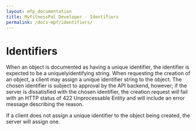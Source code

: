 ```yaml
---
layout: mfp_documentation
title: MyFitnessPal Developer - Identifiers
permalink: /docs-mpf/identifiers/
---
```


# Identifiers

When an object is documented as having a unique identifier, the identifier is expected to be a uniquely­identifying 
string. When requesting the creation of an object, a client ​may​ assign a unique identifier string to the object. The 
chosen identifier is subject to approval by the API backend, however; if the server is dissatisfied with the chosen 
identifier, the creation request will fail with an HTTP status of ​422 Unprocessable Entity​ and will include an error 
message describing the reason.

If a client does not assign a unique identifier to the object being created, the server will assign one.